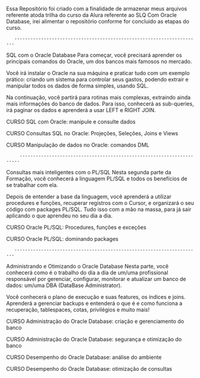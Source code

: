 Essa Repositório foi criado com a finalidade de armazenar meus arquivos referente atoda trilha do curso da Alura referente ao SLQ Com Oracle Database, irei alimentar
o repositório conforme for concluido as etapas do curso.

       ----------------------------------------------------------------------
           
SQL com o Oracle Database
Para começar, você precisará aprender os principais comandos do Oracle, um dos bancos mais famosos no mercado.

Você irá instalar o Oracle na sua máquina e praticar tudo com um exemplo prático: criando um sistema para controlar seus gastos, podendo extrair e manipular todos os
dados de forma simples, usando SQL.

Na continuação, você partirá para rotinas mais complexas, extraindo ainda mais informações do banco de
dados. Para isso, conhecerá as sub-queries, irá paginar os dados e aprenderá a usar LEFT e RIGHT JOIN.

CURSO
SQL com Oracle: manipule e consulte dados

CURSO
Consultas SQL no Oracle: Projeções, Seleções, Joins e Views

CURSO
Manipulação de dados no Oracle: comandos DML

         ----------------------------------------------------------------------
         

Consultas mais inteligentes com o PL/SQL
Nesta segunda parte da Formação, você conhecerá a linguagem PL/SQL e todos os benefícios de se trabalhar com ela.

Depois de entender a base da linguagem, você aprenderá a utilizar procedures e funções, recuperar registros com o Cursor, e organizará o seu código com packages
PL/SQL. Tudo isso com a mão na massa, para já sair aplicando o que aprendeu no seu dia a dia.


CURSO
Oracle PL/SQL: Procedures, funções e exceções

CURSO
Oracle PL/SQL: dominando packages

       ----------------------------------------------------------------------

Administrando e Otimizando o Oracle Database
Nesta parte, você conhecerá como é o trabalho do dia a dia de um/uma profissional responsável por gerenciar, configurar, monitorar e atualizar um banco de
dados: um/uma DBA (DataBase Administrator).

Você conhecerá o plano de execução e suas features, os índices e joins. Aprenderá a gerenciar backups e entenderá o que é e como funciona a recuperação, tablespaces,
cotas, privilégios e muito mais!

CURSO
Administração do Oracle Database: criação e gerenciamento do banco

CURSO
Administração do Oracle Database: segurança e otimização do banco

CURSO
Desempenho do Oracle Database: análise do ambiente

CURSO
Desempenho do Oracle Database: otimização de consultas
